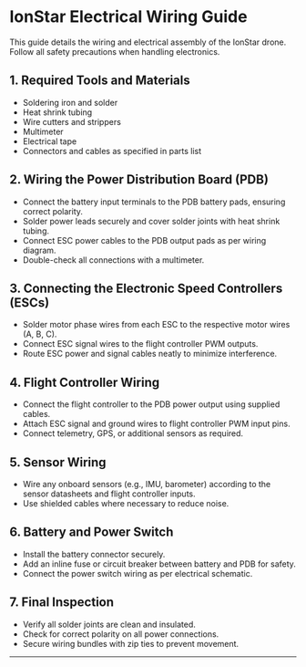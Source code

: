 # IonStar Electrical Wiring Guide

This guide details the wiring and electrical assembly of the IonStar drone. Follow all safety precautions when handling electronics.

## 1. Required Tools and Materials

- Soldering iron and solder
- Heat shrink tubing
- Wire cutters and strippers
- Multimeter
- Electrical tape
- Connectors and cables as specified in parts list

## 2. Wiring the Power Distribution Board (PDB)

- Connect the battery input terminals to the PDB battery pads, ensuring correct polarity.
- Solder power leads securely and cover solder joints with heat shrink tubing.
- Connect ESC power cables to the PDB output pads as per wiring diagram.
- Double-check all connections with a multimeter.

## 3. Connecting the Electronic Speed Controllers (ESCs)

- Solder motor phase wires from each ESC to the respective motor wires (A, B, C).
- Connect ESC signal wires to the flight controller PWM outputs.
- Route ESC power and signal cables neatly to minimize interference.

## 4. Flight Controller Wiring

- Connect the flight controller to the PDB power output using supplied cables.
- Attach ESC signal and ground wires to flight controller PWM input pins.
- Connect telemetry, GPS, or additional sensors as required.

## 5. Sensor Wiring

- Wire any onboard sensors (e.g., IMU, barometer) according to the sensor datasheets and flight controller inputs.
- Use shielded cables where necessary to reduce noise.

## 6. Battery and Power Switch

- Install the battery connector securely.
- Add an inline fuse or circuit breaker between battery and PDB for safety.
- Connect the power switch wiring as per electrical schematic.

## 7. Final Inspection

- Verify all solder joints are clean and insulated.
- Check for correct polarity on all power connections.
- Secure wiring bundles with zip ties to prevent movement.

---

